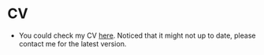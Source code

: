 # CV
- You could check my CV [here](/files/weikaih_cv_1224_2024.pdf). Noticed that it might not up to date, please contact me for the latest version.